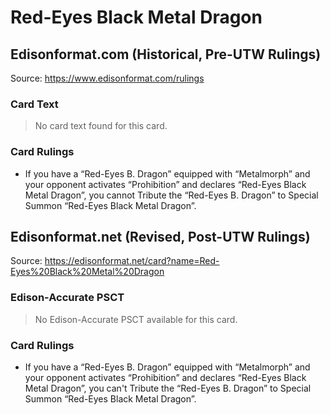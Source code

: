 # Red-Eyes Black Metal Dragon

## Edisonformat.com (Historical, Pre-UTW Rulings)

Source: https://www.edisonformat.com/rulings

### Card Text

> No card text found for this card.

### Card Rulings

*   If you have a “Red-Eyes B. Dragon” equipped with “Metalmorph” and your opponent activates “Prohibition” and declares “Red-Eyes Black Metal Dragon”, you cannot Tribute the “Red-Eyes B. Dragon” to Special Summon “Red-Eyes Black Metal Dragon”.

## Edisonformat.net (Revised, Post-UTW Rulings)

Source: https://edisonformat.net/card?name=Red-Eyes%20Black%20Metal%20Dragon

### Edison-Accurate PSCT

> No Edison-Accurate PSCT available for this card.

### Card Rulings

*   If you have a “Red-Eyes B. Dragon” equipped with “Metalmorph” and your opponent activates “Prohibition” and declares “Red-Eyes Black Metal Dragon”, you can't Tribute the “Red-Eyes B. Dragon” to Special Summon “Red-Eyes Black Metal Dragon”.
            